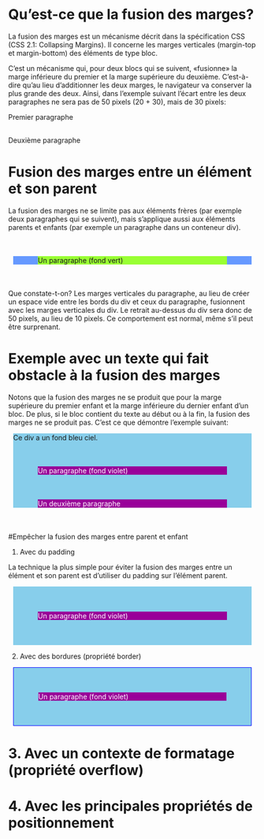 #  Qu’est-ce que la fusion des marges?

La fusion des marges est un mécanisme décrit dans la spécification CSS (CSS 2.1: Collapsing Margins). Il concerne les marges verticales (margin-top et margin-bottom) des éléments de type bloc.

C’est un mécanisme qui, pour deux blocs qui se suivent, «fusionne» la marge inférieure du premier et la marge supérieure du deuxième. C’est-à-dire qu’au lieu d’additionner les deux marges, le navigateur va conserver la plus grande des deux. Ainsi, dans l’exemple suivant l’écart entre les deux paragraphes ne sera pas de 50 pixels (20 + 30), mais de 30 pixels:

<p style="margin-bottom: 20px;">
  Premier paragraphe
</p>
<p style="margin-top: 30px;">
  Deuxième paragraphe
</p>


# Fusion des marges entre un élément et son parent

La fusion des marges ne se limite pas aux éléments frères (par exemple deux paragraphes qui se suivent), mais s’applique aussi aux éléments parents et enfants (par exemple un paragraphe dans un conteneur div).

<div style="background: #69f; margin: 10px;">
  <p style="background: #9f3; margin: 50px;">
    Un paragraphe (fond vert)
  </p>
</div>



Que constate-t-on? Les marges verticales du paragraphe, au lieu de créer un espace vide entre les bords du div et ceux du paragraphe, fusionnent avec les marges verticales du div. Le retrait au-dessus du div sera donc de 50 pixels, au lieu de 10 pixels. Ce comportement est normal, même s’il peut être surprenant.






# Exemple avec un texte qui fait obstacle à la fusion des marges


Notons que la fusion des marges ne se produit que pour la marge supérieure du premier enfant et la marge inférieure du dernier enfant d’un bloc. De plus, si le bloc contient du texte au début ou à la fin, la fusion des marges ne se produit pas. C’est ce que démontre l’exemple suivant:

<div style="background: skyblue; margin: 10px;">
  Ce div a un fond bleu ciel.
  <p style="background: #909; color:white; margin: 50px;">
    Un paragraphe (fond violet)
  </p>
  <p style="background: #909; color:white; margin: 50px;">
    Un deuxième paragraphe
  </p>
</div>







#Empêcher la fusion des marges entre parent et enfant


1. Avec du padding

La technique la plus simple pour éviter la fusion des marges entre un élément et son parent est d’utiliser du padding sur l’élément parent. 


<div style="background: skyblue; margin: 10px;
	padding: 1px 0;">
	<p style="background: #909; color:white; margin: 50px;">
		Un paragraphe (fond violet)
	</p>
</div>


2. Avec des bordures (propriété border)

<div style="background: skyblue; margin: 10px;
	border: 1px solid blue;">
	<p style="background: #909; color:white; margin: 50px;">
		Un paragraphe (fond violet)
	</p>
</div>



# 3. Avec un contexte de formatage (propriété overflow)


# 4. Avec les principales propriétés de positionnement
